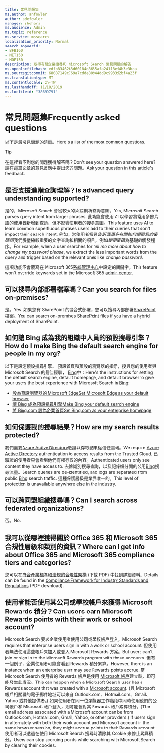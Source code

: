 ```yaml
---
title: 常見問題集
ms.author: anfowler
author: adefowler
manager: shohara
ms.audience: Admin
ms.topic: reference
ms.service: mssearch
localization_priority: Normal
search.appverid:
- BFB160
- MET150
- MOE150
description: 取得有關企業搜尋和 Microsoft Search 常見問題的解答
ms.openlocfilehash: edfb8346263d60184d8655afa24118ed4b3e3bca
ms.sourcegitcommit: 68087149c769a7cdde80944dd9c9933d2bf4a23f
ms.translationtype: MT
ms.contentlocale: zh-TW
ms.lasthandoff: 11/18/2019
ms.locfileid: "38699791"
---
```

# <a name="frequently-asked-questions"></a><span data-ttu-id="8d7de-103">常見問題集</span><span class="sxs-lookup"><span data-stu-id="8d7de-103">Frequently asked questions</span></span>

<span data-ttu-id="8d7de-104">以下是最常見問題的清單。</span><span class="sxs-lookup"><span data-stu-id="8d7de-104">Here's a list of the most common questions.</span></span>

> [!TIP]
> <span data-ttu-id="8d7de-105">在這裡看不到您的問題獲得解答嗎？</span><span class="sxs-lookup"><span data-stu-id="8d7de-105">Don't see your question answered here?</span></span> <span data-ttu-id="8d7de-106">請在這篇文章的意見反應中提出您的問題。</span><span class="sxs-lookup"><span data-stu-id="8d7de-106">Ask your question in this article's feedback.</span></span>

## <a name="is-advanced-query-understanding-supported"></a><span data-ttu-id="8d7de-107">是否支援進階查詢理解？</span><span class="sxs-lookup"><span data-stu-id="8d7de-107">Is advanced query understanding supported?</span></span>

<span data-ttu-id="8d7de-108">是的，Microsoft Search 會從較大的片語剖析查詢意圖。</span><span class="sxs-lookup"><span data-stu-id="8d7de-108">Yes, Microsoft Search parses query intent from larger phrases.</span></span> <span data-ttu-id="8d7de-109">此功能會使用 AI 以學習將常用多餘片語的使用者新增到查詢，但不影響使用者的搜尋意圖。</span><span class="sxs-lookup"><span data-stu-id="8d7de-109">This feature uses AI to learn common superfluous phrases users add to their queries that don't impact their search intent.</span></span> <span data-ttu-id="8d7de-110">例如，當使用者搜尋*告訴我更多有關如何變更我的密碼請*我們解壓縮較重要的文字查詢和相關的項目，例如*變更密碼*為基礎的觸發程序。</span><span class="sxs-lookup"><span data-stu-id="8d7de-110">For example, when a user searches for *tell me more about how to change my password please*, we extract the less important words from the query and trigger based on the relevant ones like *change password*.</span></span>
  
<span data-ttu-id="8d7de-111">這項功能不會覆寫在 Microsoft 365[系統管理中心](https://admin.microsoft.com)中設定的關鍵字。</span><span class="sxs-lookup"><span data-stu-id="8d7de-111">This feature won't override keywords set in the Microsoft 365 [admin center](https://admin.microsoft.com).</span></span>
  
## <a name="can-you-search-for-files-on-premises"></a><span data-ttu-id="8d7de-112">可以搜尋內部部署檔案嗎？</span><span class="sxs-lookup"><span data-stu-id="8d7de-112">Can you search for files on-premises?</span></span>

<span data-ttu-id="8d7de-113">是。</span><span class="sxs-lookup"><span data-stu-id="8d7de-113">Yes.</span></span> <span data-ttu-id="8d7de-114">如果您有 SharePoint 的混合式部署，您可以搜尋內部部署[SharePoint](http://sharepoint.com/)檔案。</span><span class="sxs-lookup"><span data-stu-id="8d7de-114">You can search on-premises [SharePoint](http://sharepoint.com/) files if you have a hybrid deployment of SharePoint.</span></span>
  
## <a name="how-do-i-make-bing-the-default-search-engine-for-people-in-my-org"></a><span data-ttu-id="8d7de-115">如何讓 Bing 成為我的組織中人員的預設搜尋引擎？</span><span class="sxs-lookup"><span data-stu-id="8d7de-115">How do I make Bing the default search engine for people in my org?</span></span>

<span data-ttu-id="8d7de-116">以下是設定預設搜尋引擎、 預設首頁和預設的瀏覽器的指示，授與您的使用者與 Microsoft Search 的最佳經驗， [Bing](https://Bing.com)中：</span><span class="sxs-lookup"><span data-stu-id="8d7de-116">Here's the instructions for setting the default search engine, default homepage, and default browser to give your users the best experience with Microsoft Search in [Bing](https://Bing.com):</span></span>

- [<span data-ttu-id="8d7de-117">設為預設瀏覽器的 Microsoft Edge</span><span class="sxs-lookup"><span data-stu-id="8d7de-117">Set Microsoft Edge as your default browser</span></span>](set-default-browser.md)
- [<span data-ttu-id="8d7de-118">讓 Bing 成為預設搜尋引擎</span><span class="sxs-lookup"><span data-stu-id="8d7de-118">Make Bing your default search engine</span></span>](set-default-search-engine.md)
- [<span data-ttu-id="8d7de-119">將 Bing.com 設為企業首頁</span><span class="sxs-lookup"><span data-stu-id="8d7de-119">Set Bing.com as your enterprise homepage</span></span>](set-default-homepage.md)

  
## <a name="how-are-my-search-results-protected"></a><span data-ttu-id="8d7de-120">如何保護我的搜尋結果？</span><span class="sxs-lookup"><span data-stu-id="8d7de-120">How are my search results protected?</span></span>

<span data-ttu-id="8d7de-121">我們需要[Azure Active Directory](https://docs.microsoft.com/azure/active-directory/)驗證以存取結果從信任雲端。</span><span class="sxs-lookup"><span data-stu-id="8d7de-121">We require [Azure Active Directory](https://docs.microsoft.com/azure/active-directory/) authentication to access results from the Trusted Cloud.</span></span> <span data-ttu-id="8d7de-122">已驗證的使用者只會看到他們有權存取的內容。</span><span class="sxs-lookup"><span data-stu-id="8d7de-122">Authenticated users only see content they have access to.</span></span> <span data-ttu-id="8d7de-123">去除識別搜尋查詢，以及記錄檔分開的公用[Bing](https://Bing.com)搜尋流量。</span><span class="sxs-lookup"><span data-stu-id="8d7de-123">Search queries are de-identified, and logs are separated from public [Bing](https://Bing.com) search traffic.</span></span> <span data-ttu-id="8d7de-124">這種保護層級是業界唯一的。</span><span class="sxs-lookup"><span data-stu-id="8d7de-124">This level of protection is unavailable anywhere else in the industry.</span></span>

## <a name="can-i-search-across-federated-organizations"></a><span data-ttu-id="8d7de-125">可以跨同盟組織搜尋嗎？</span><span class="sxs-lookup"><span data-stu-id="8d7de-125">Can I search across federated organizations?</span></span>

<span data-ttu-id="8d7de-126">否。</span><span class="sxs-lookup"><span data-stu-id="8d7de-126">No.</span></span>

## <a name="where-can-i-get-info-about-office-365-and-microsoft-365-compliance-tiers-and-categories"></a><span data-ttu-id="8d7de-127">我可以從哪裡獲得關於 Office 365 和 Microsoft 365 合規性層級和類別的資訊？</span><span class="sxs-lookup"><span data-stu-id="8d7de-127">Where can I get info about Office 365 and Microsoft 365 compliance tiers and categories?</span></span>

<span data-ttu-id="8d7de-128">您可以在[符合產業標準和法規的合規性架構](https://download.microsoft.com/download/B/2/7/B27B3EF3-8849-4C18-8BA4-5AD755728620/Compliance%20Framework_customer%20guidance.pdf) (下載 PDF) 中找到詳細資料。</span><span class="sxs-lookup"><span data-stu-id="8d7de-128">Details can be found in the [Compliance Framework for Industry Standards and Regulations](https://download.microsoft.com/download/B/2/7/B27B3EF3-8849-4C18-8BA4-5AD755728620/Compliance%20Framework_customer%20guidance.pdf) (PDF download).</span></span>

## <a name="can-users-earn-microsoft-rewards-points-with-their-work-or-school-account"></a><span data-ttu-id="8d7de-129">使用者能否使用其公司或學校帳戶來獲得 Microsoft Rewards 積分？</span><span class="sxs-lookup"><span data-stu-id="8d7de-129">Can users earn Microsoft Rewards points with their work or school account?</span></span>

<span data-ttu-id="8d7de-130">Microsoft Search 要求企業使用者使用公司或學校帳戶登入。</span><span class="sxs-lookup"><span data-stu-id="8d7de-130">Microsoft Search requires that enterprise users sign in with a work or school account.</span></span> <span data-ttu-id="8d7de-131">但使用者無法使用這些帳戶來加入或登入 Microsoft Rewards 方案。</span><span class="sxs-lookup"><span data-stu-id="8d7de-131">But users can’t join or sign in to the Microsoft Rewards program with those accounts.</span></span> <span data-ttu-id="8d7de-132">但有一個例子，企業使用者可能會看到 Rewards 積分累算。</span><span class="sxs-lookup"><span data-stu-id="8d7de-132">However, there is an instance when an enterprise user may see Rewards points accrue.</span></span> <span data-ttu-id="8d7de-133">當 Microsoft Search 使用者的 Rewards 帳戶是使用 <a href="https://www.microsoft.com/welcome?rtc=1">Microsoft 帳戶</a>建立時，即可能發生此情況。</span><span class="sxs-lookup"><span data-stu-id="8d7de-133">This can happen when a Microsoft Search user has a Rewards account that was created with a <a href="https://www.microsoft.com/welcome?rtc=1">Microsoft account</a>.</span></span> <span data-ttu-id="8d7de-134">(與 Microsoft 帳戶相關聯的電子郵件地址可以來自 Outlook.com、Hotmail.com、Gmail、Yahoo 或其他提供者。) 如果使用者在同一位瀏覽器工作階段中同時使用他們的公司帳戶和 Microsoft 帳戶登入，則可能會對其 Rewards 帳戶累算積分。</span><span class="sxs-lookup"><span data-stu-id="8d7de-134">(The email address associated with a Microsoft account can be from Outlook.com, Hotmail.com, Gmail, Yahoo, or other providers.) If users sign in alternately with both their work account and Microsoft account in the same browser session, they might accrue points to their Rewards account.</span></span> <span data-ttu-id="8d7de-135">使用者可以透過在使用 Microsoft Search 搜尋時清除其 Cookie 來停止累算積分。</span><span class="sxs-lookup"><span data-stu-id="8d7de-135">Users can stop accruing points while searching with Microsoft Search by clearing their cookies.</span></span> 

